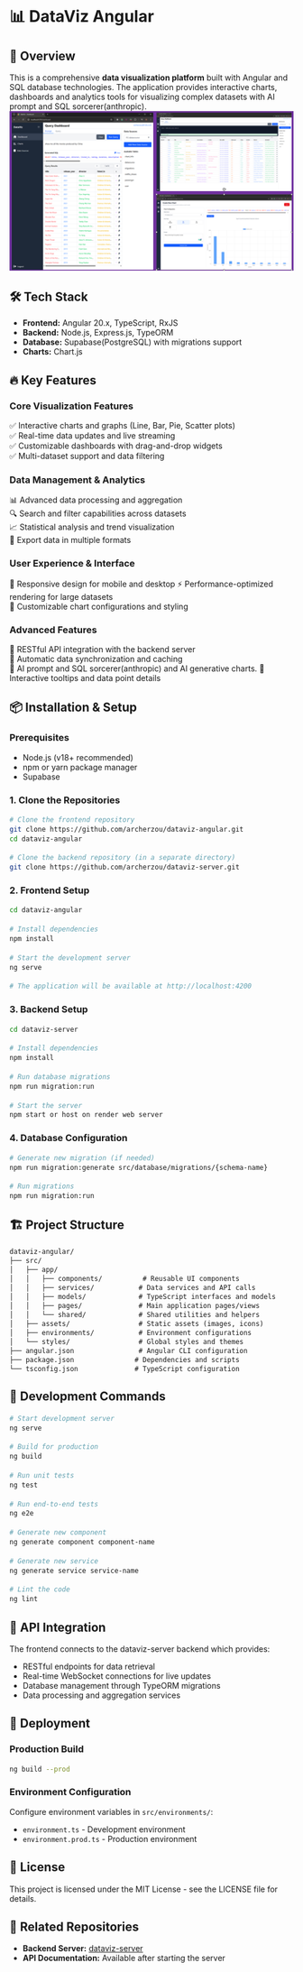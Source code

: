 # 📊 DataViz Angular

## 🚀 Overview
This is a comprehensive **data visualization platform** built with Angular and SQL database technologies. The application provides interactive charts, dashboards and analytics tools for visualizing complex datasets with AI prompt and SQL sorcerer(anthropic).
<img src="/public/screenshot.png" alt="Angular DataViz" />

## 🛠 Tech Stack
- **Frontend:** Angular 20.x, TypeScript, RxJS
- **Backend:** Node.js, Express.js, TypeORM
- **Database:** Supabase(PostgreSQL) with migrations support
- **Charts:** Chart.js

## 🔥 Key Features

### Core Visualization Features
✅ Interactive charts and graphs (Line, Bar, Pie, Scatter plots)  
✅ Real-time data updates and live streaming  
✅ Customizable dashboards with drag-and-drop widgets  
✅ Multi-dataset support and data filtering

### Data Management & Analytics
📊 Advanced data processing and aggregation  
🔍 Search and filter capabilities across datasets  
📈 Statistical analysis and trend visualization  
💾 Export data in multiple formats

### User Experience & Interface
🎨 Responsive design for mobile and desktop
⚡ Performance-optimized rendering for large datasets  
🔧 Customizable chart configurations and styling

### Advanced Features
📡 RESTful API integration with the backend server  
🔄 Automatic data synchronization and caching  
📅 AI prompt and SQL sorcerer(anthropic) and AI generative charts.
🎯 Interactive tooltips and data point details

## 📦 Installation & Setup

### Prerequisites
- Node.js (v18+ recommended)
- npm or yarn package manager
- Supabase

### 1. Clone the Repositories
```bash
# Clone the frontend repository
git clone https://github.com/archerzou/dataviz-angular.git
cd dataviz-angular

# Clone the backend repository (in a separate directory)
git clone https://github.com/archerzou/dataviz-server.git
```

### 2. Frontend Setup
```bash
cd dataviz-angular

# Install dependencies
npm install

# Start the development server
ng serve

# The application will be available at http://localhost:4200
```

### 3. Backend Setup
```bash
cd dataviz-server

# Install dependencies
npm install

# Run database migrations
npm run migration:run

# Start the server
npm start or host on render web server
```

### 4. Database Configuration
```bash
# Generate new migration (if needed)
npm run migration:generate src/database/migrations/{schema-name}

# Run migrations
npm run migration:run
```

## 🏗 Project Structure

```
dataviz-angular/
├── src/
│   ├── app/
│   │   ├── components/          # Reusable UI components
│   │   ├── services/           # Data services and API calls
│   │   ├── models/             # TypeScript interfaces and models
│   │   ├── pages/              # Main application pages/views
│   │   └── shared/             # Shared utilities and helpers
│   ├── assets/                 # Static assets (images, icons)
│   ├── environments/           # Environment configurations
│   └── styles/                 # Global styles and themes
├── angular.json                # Angular CLI configuration
├── package.json               # Dependencies and scripts
└── tsconfig.json              # TypeScript configuration
```

## 🚀 Development Commands

```bash
# Start development server
ng serve

# Build for production
ng build

# Run unit tests
ng test

# Run end-to-end tests
ng e2e

# Generate new component
ng generate component component-name

# Generate new service
ng generate service service-name

# Lint the code
ng lint
```

## 🔌 API Integration

The frontend connects to the dataviz-server backend which provides:
- RESTful endpoints for data retrieval
- Real-time WebSocket connections for live updates
- Database management through TypeORM migrations
- Data processing and aggregation services

## 🚀 Deployment

### Production Build
```bash
ng build --prod
```

### Environment Configuration
Configure environment variables in `src/environments/`:
- `environment.ts` - Development environment
- `environment.prod.ts` - Production environment

## 📄 License

This project is licensed under the MIT License - see the LICENSE file for details.

## 🔗 Related Repositories

- **Backend Server:** [dataviz-server](https://github.com/archerzou/dataviz-server)
- **API Documentation:** Available after starting the server

